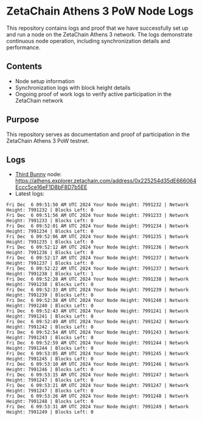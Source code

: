 # ZetaChain Athens 3 PoW Node Logs
This repository contains logs and proof that we have successfully set up and run a node on the ZetaChain Athens 3 network. The logs demonstrate continuous node operation, including synchronization details and performance.

## Contents
- Node setup information
- Synchronization logs with block height details
- Ongoing proof of work logs to verify active participation in the ZetaChain network

## Purpose
This repository serves as documentation and proof of participation in the ZetaChain Athens 3 PoW testnet.

## Logs

- [Third Bunny](https://thirdbunny.xyz/) node: https://athens.explorer.zetachain.com/address/0x225254d35dE666064Eccc5ce16eF1D8bF8D7b5EE
- Latest logs:
```
Fri Dec  6 09:51:50 AM UTC 2024 Your Node Height: 7991232 | Network Height: 7991232 | Blocks Left: 0
Fri Dec  6 09:51:56 AM UTC 2024 Your Node Height: 7991233 | Network Height: 7991233 | Blocks Left: 0
Fri Dec  6 09:52:01 AM UTC 2024 Your Node Height: 7991234 | Network Height: 7991234 | Blocks Left: 0
Fri Dec  6 09:52:06 AM UTC 2024 Your Node Height: 7991235 | Network Height: 7991235 | Blocks Left: 0
Fri Dec  6 09:52:12 AM UTC 2024 Your Node Height: 7991236 | Network Height: 7991236 | Blocks Left: 0
Fri Dec  6 09:52:17 AM UTC 2024 Your Node Height: 7991237 | Network Height: 7991237 | Blocks Left: 0
Fri Dec  6 09:52:22 AM UTC 2024 Your Node Height: 7991237 | Network Height: 7991238 | Blocks Left: 1
Fri Dec  6 09:52:28 AM UTC 2024 Your Node Height: 7991238 | Network Height: 7991238 | Blocks Left: 0
Fri Dec  6 09:52:33 AM UTC 2024 Your Node Height: 7991239 | Network Height: 7991239 | Blocks Left: 0
Fri Dec  6 09:52:38 AM UTC 2024 Your Node Height: 7991240 | Network Height: 7991240 | Blocks Left: 0
Fri Dec  6 09:52:43 AM UTC 2024 Your Node Height: 7991241 | Network Height: 7991241 | Blocks Left: 0
Fri Dec  6 09:52:49 AM UTC 2024 Your Node Height: 7991242 | Network Height: 7991242 | Blocks Left: 0
Fri Dec  6 09:52:54 AM UTC 2024 Your Node Height: 7991243 | Network Height: 7991243 | Blocks Left: 0
Fri Dec  6 09:52:59 AM UTC 2024 Your Node Height: 7991244 | Network Height: 7991244 | Blocks Left: 0
Fri Dec  6 09:53:05 AM UTC 2024 Your Node Height: 7991245 | Network Height: 7991245 | Blocks Left: 0
Fri Dec  6 09:53:10 AM UTC 2024 Your Node Height: 7991246 | Network Height: 7991246 | Blocks Left: 0
Fri Dec  6 09:53:15 AM UTC 2024 Your Node Height: 7991247 | Network Height: 7991247 | Blocks Left: 0
Fri Dec  6 09:53:21 AM UTC 2024 Your Node Height: 7991247 | Network Height: 7991247 | Blocks Left: 0
Fri Dec  6 09:53:26 AM UTC 2024 Your Node Height: 7991248 | Network Height: 7991248 | Blocks Left: 0
Fri Dec  6 09:53:31 AM UTC 2024 Your Node Height: 7991249 | Network Height: 7991249 | Blocks Left: 0
```
